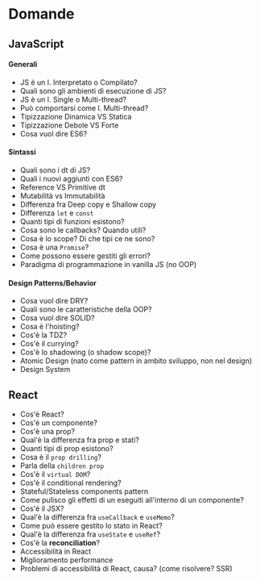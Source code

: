 # Domande

## JavaScript

#### Generali

- JS è un l. Interpretato o Compilato?
- Quali sono gli ambienti di esecuzione di JS?
- JS è un l. Single o Multi-thread?
- Può comportarsi come l. Multi-thread?
- Tipizzazione Dinamica VS Statica
- Tipizzazione Debole VS Forte
- Cosa vuol dire ES6?

#### Sintassi

- Quali sono i dt di JS?
- Quali i nuovi aggiunti con ES6?
- Reference VS Primitive dt
- Mutabilità vs Immutabilità
- Differenza fra Deep copy e Shallow copy
- Differenza `let` e `const`
- Quanti tipi di funzioni esistono?
- Cosa sono le callbacks? Quando utili?
- Cosa è lo scope? Di che tipi ce ne sono?
- Cosa è una `Promise`?
- Come possono essere gestiti gli errori?
- Paradigma di programmazione in vanilla JS (no OOP)

#### Design Patterns/Behavior

- Cosa vuol dire DRY?
- Quali sono le caratteristiche della OOP?
- Cosa vuol dire SOLID?
- Cosa è l'hoisting?
- Cos'è la TDZ?
- Cos'è il currying?
- Cos'è lo shadowing (o shadow scope)?
- Atomic Design (nato come pattern in ambito sviluppo, non nel design)
- Design System

## React

- Cos'è React?
- Cos'è un componente?
- Cos'è una prop?
- Qual'è la differenza fra prop e stati?
- Quanti tipi di prop esistono?
- Cosa è il `prop drilling`?
- Parla della `children prop`
- Cos'è il `virtual DOM`?
- Cos'è il conditional rendering?
- Stateful/Stateless components pattern
- Come pulisco gli effetti di un eseguiti all'interno di un componente?
- Cos'è il JSX?
- Qual'è la differenza fra `useCallback` e `useMemo`?
- Come può essere gestito lo stato in React?
- Qual'è la differenza fra `useState` e `useRef`?
- Cos'è la **reconciliation**?
- Accessibilità in React
- Miglioramento performance
- Problemi di accessibilità di React, causa? (come risolvere? SSR)
